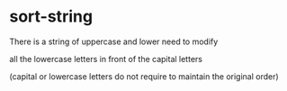 # sort-string
There is a string of uppercase and lower need to modify

all the lowercase letters in front of the capital letters 

(capital or lowercase letters do not require to maintain the original order)
